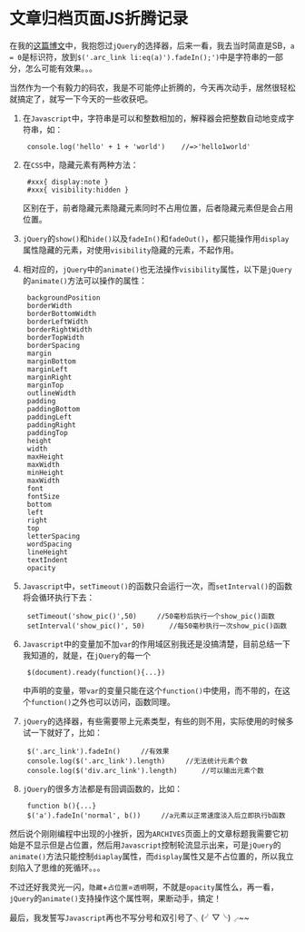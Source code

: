 # 文章归档页面JS折腾记录  

在我的[这篇博文](http://tdfj.herokuapp.com/archives/2014/02*%E9%87%8D%E6%96%B0%E6%8A%98%E8%85%BEblog%E7%9A%84%E4%B8%80%E4%BA%9B%E7%A2%8E%E7%A2%8E%E5%BF%B5*20140111*Slim-Javascript-%E7%A2%8E%E7%A2%8E%E5%BF%B5)中，我抱怨过```jQuery```的选择器，后来一看，我去当时简直是SB，```a = 0```是标识符，放到```$('.arc_link li:eq(a)').fadeIn();')```中是字符串的一部分，怎么可能有效果。。。  

当然作为一个有毅力的码农，我是不可能停止折腾的，今天再次动手，居然很轻松就搞定了，就写一下今天的一些收获吧。  

1. 在```Javascript```中，字符串是可以和整数相加的，解释器会把整数自动地变成字符串，如：

        console.log('hello' + 1 + 'world')    //=>'hello1world'  
        
2. 在```CSS```中，隐藏元素有两种方法：

        #xxx{ display:note }
        #xxx{ visibility:hidden }
	
	区别在于，前者隐藏元素隐藏元素同时不占用位置，后者隐藏元素但是会占用位置。  
	
3. ```jQuery```的```show()```和```hide()```以及```fadeIn()```和```fadeOut()```，都只能操作用```display```属性隐藏的元素，对使用```visibility```隐藏的元素，不起作用。  

4. 相对应的，```jQuery```中的```animate()```也无法操作```visibility```属性，以下是```jQuery```的```animate()```方法可以操作的属性：

 		backgroundPosition
    	borderWidth
    	borderBottomWidth
    	borderLeftWidth
    	borderRightWidth
    	borderTopWidth
    	borderSpacing
        margin
        marginBottom
        marginLeft
        marginRight
        marginTop
        outlineWidth
        padding
        paddingBottom
        paddingLeft
        paddingRight
        paddingTop
        height
        width
        maxHeight
        maxWidth
        minHeight
        maxWidth
        font
        fontSize
        bottom
        left
        right
        top
        letterSpacing
        wordSpacing
        lineHeight
        textIndent
        opacity  
    										
5. ```Javascript```中，```setTimeout()```的函数只会运行一次，而```setInterval()```的函数将会循环执行下去：

		setTimeout('show_pic()',50)		//50毫秒后执行一个show_pic()函数
		setInterval('show_pic()', 50)	   //每50毫秒执行一次show_pic()函数
		
6. ```Javascript```中的变量加不加```var```的作用域区别我还是没搞清楚，目前总结一下我知道的，就是，在```jQuery```的每一个

		$(document).ready(function(){...})
		
	中声明的变量，带```var```的变量只能在这个```function()```中使用，而不带的，在这个```function()```之外也可以访问，函数同理。
	
7. ```jQuery```的选择器，有些需要带上元素类型，有些的则不用，实际使用的时候多试一下就好了，比如：  

		$('.arc_link').fadeIn()     //有效果
		console.log($('.arc_link').length)     //无法统计元素个数
		console.log($('div.arc_link').length)      //可以输出元素个数
		
8. ```jQuery```的很多方法都是有回调函数的，比如：

		function b(){...}
		$('a').fadeIn('normal', b())     //a元素以正常速度淡入后立即执行b函数
	
	
然后说个刚刚编程中出现的小挫折，因为```ARCHIVES```页面上的文章标题我需要它初始是不显示但是占位置，然后用```Javascript```控制轮流显示出来，可是```jQuery```的```animate()```方法只能控制```diaplay```属性，而```display```属性又是不占位置的，所以我立刻陷入了思维的死循环。。。  

不过还好我灵光一闪，```隐藏```+```占位置```=```透明```啊，不就是```opacity```属性么，再一看，```jQuery```的```animate()```支持操作这个属性啊，果断动手，搞定！ 

最后，我发誓写```Javascript```再也不写分号和双引号了╮(╯▽╰)╭~~
